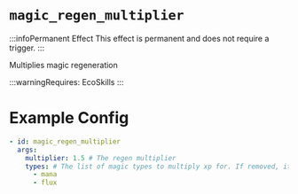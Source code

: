 # `magic_regen_multiplier`
:::infoPermanent Effect
This effect is permanent and does not require a trigger.
:::

Multiplies magic regeneration

:::warningRequires:
EcoSkills
:::

# Example Config
```yaml
- id: magic_regen_multiplier
  args:
    multiplier: 1.5 # The regen multiplier
    types: # The list of magic types to multiply xp for. If removed, it will multiply all types.
      - mana
      - flux 
```
